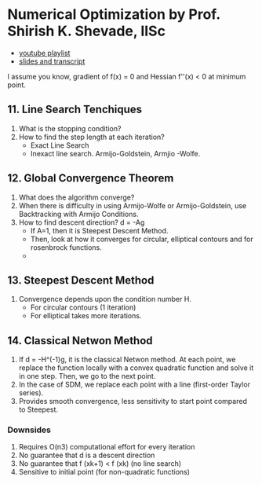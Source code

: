 # **Numerical Optimization by Prof. Shirish K. Shevade, IISc**

- [youtube playlist](https://www.youtube.com/playlist?list=PL6EA0722B99332589)
- [slides and transcript](https://nptel.ac.in/courses/nptel_download.php?subjectid=106108056)


I assume you know, gradient of f(x) = 0 and Hessian f''(x) < 0 at minimum point.
 
## 11. Line Search Tenchiques

1. What is the stopping condition?
2. How to find the step length at each iteration?
	- Exact Line Search
	- Inexact line search. Armijo-Goldstein, Armjio -Wolfe.

## 12. Global Convergence Theorem

1. What does the algorithm converge?
2. When there is difficulty in using Armijo-Wolfe or Armijo-Goldstein, use Backtracking with Armijo Conditions.
3. How to find descent direction? d = -Ag 
	- If A=1, then it is Steepest Descent Method.
	- Then, look at how it converges for circular, elliptical contours and for rosenbrock functions.
	- 
## 13. Steepest Descent Method
1. Convergence depends upon the condition number H.
	- For circular contours (1 iteration)
	- For elliptical takes more iterations.

## 14. Classical Netwon Method
1. If d = -H^(-1)g, it is the classical Netwon method. At each point, we replace the function locally with a convex quadratic function and solve it in one step. Then, we go to the next point.
2. In the case of SDM, we replace each point with a line (first-order Taylor series).
3. Provides smooth convergence, less sensitivity to start point compared to Steepest.
### Downsides
1. Requires O(n3) computational effort for every iteration
2. No guarantee that d is a descent direction
3. No guarantee that f (xk+1) < f (xk) (no line search)
4. Sensitive to initial point (for non-quadratic functions)





